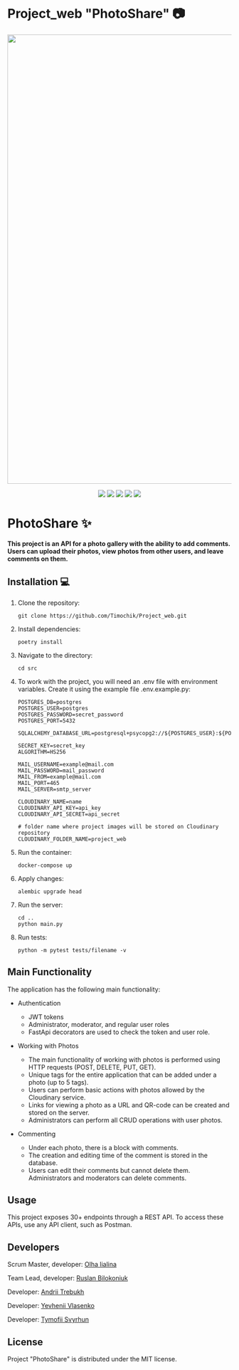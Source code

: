 # Project_web "PhotoShare" 📷

<p align="center">
      <img src="https://i.imgur.com/JGVQtBS.png" width="1010">
</p>

<p align="center">
   <img src="https://img.shields.io/badge/Language-Python-9cf">
   <img src="https://img.shields.io/badge/FastAPI-0.111.0-brightgreen">
   <img src="https://img.shields.io/badge/SQLAlchemy-2.0.30-orange">
   <img src="https://img.shields.io/badge/Pytest-informational">
   <img src="https://img.shields.io/badge/License-MIT-yellow">
</p>


# PhotoShare ✨

**This project is an API for a photo gallery with the ability to add comments. Users can upload their photos, view photos from other users, and leave comments on them.**

## Installation 💻

1. Clone the repository:
    ```
    git clone https://github.com/Timochik/Project_web.git
    ```

2. Install dependencies:
    ```
    poetry install
    ```

3. Navigate to the directory:
    ```
    cd src
    ```

4. To work with the project, you will need an .env file with environment variables. Create it using the example file .env.example.py:
    ```
    POSTGRES_DB=postgres
    POSTGRES_USER=postgres
    POSTGRES_PASSWORD=secret_password
    POSTGRES_PORT=5432

    SQLALCHEMY_DATABASE_URL=postgresql+psycopg2://${POSTGRES_USER}:${POSTGRES_PASSWORD}@localhost:${POSTGRES_PORT}/${POSTGRES_DB}

    SECRET_KEY=secret_key
    ALGORITHM=HS256

    MAIL_USERNAME=example@mail.com
    MAIL_PASSWORD=mail_password
    MAIL_FROM=example@mail.com
    MAIL_PORT=465
    MAIL_SERVER=smtp_server

    CLOUDINARY_NAME=name
    CLOUDINARY_API_KEY=api_key
    CLOUDINARY_API_SECRET=api_secret

    # folder name where project images will be stored on Cloudinary repository
    CLOUDINARY_FOLDER_NAME=project_web
    ```

5. Run the container:
    ```
    docker-compose up
    ```

6. Apply changes:
    ```
    alembic upgrade head
    ```

7. Run the server:
    ```
    cd ..
    python main.py
    ```
    
8. Run tests:  
    ```
    python -m pytest tests/filename -v
    ```

## Main Functionality

The application has the following main functionality:

* Authentication
    * JWT tokens
    * Administrator, moderator, and regular user roles
    * FastApi decorators are used to check the token and user role.

* Working with Photos 

    * The main functionality of working with photos is performed using HTTP requests (POST, DELETE, PUT, GET).
    * Unique tags for the entire application that can be added under a photo (up to 5 tags).
    * Users can perform basic actions with photos allowed by the Cloudinary service.
    * Links for viewing a photo as a URL and QR-code can be created and stored on the server.
    * Administrators can perform all CRUD operations with user photos.

* Commenting

    * Under each photo, there is a block with comments.
    * The creation and editing time of the comment is stored in the database.
    * Users can edit their comments but cannot delete them. Administrators and moderators can delete comments.

## Usage 

This project exposes 30+ endpoints through a REST API. To access these APIs, use any API client, such as Postman.

## Developers 

<div align="">
  <p>Scrum Master, developer: <a href="https://github.com/olhalialina">Olha lialina</a></p>
  <p>Team Lead, developer: <a href="https://github.com/Nyambevos">Ruslan Bilokoniuk</a></p>
  <p>Developer: <a href="https://github.com/andrii-trebukh">Andrii Trebukh</a></p>
  <p>Developer: <a href="https://github.com/Y3vh3n11">Yevhenii Vlasenko</a></p>
  <p>Developer: <a href="https://github.com/Timochik">Tymofii Svyrhun</a></p>
</div>

## License 

Project "PhotoShare" is distributed under the MIT license.
